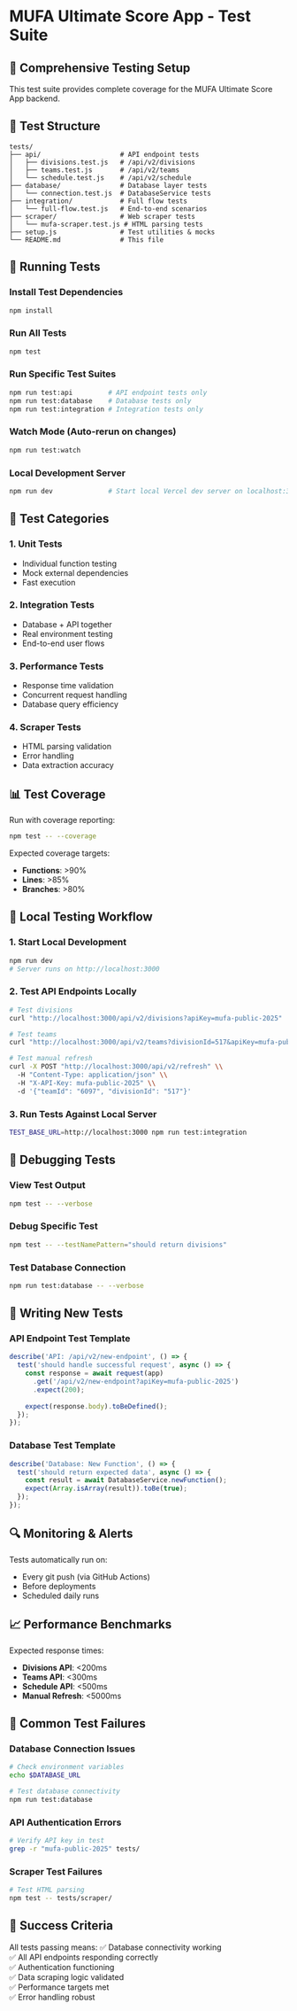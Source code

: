 # MUFA Ultimate Score App - Test Suite

## 🧪 Comprehensive Testing Setup

This test suite provides complete coverage for the MUFA Ultimate Score App backend.

## 📁 Test Structure

```
tests/
├── api/                    # API endpoint tests
│   ├── divisions.test.js   # /api/v2/divisions
│   ├── teams.test.js       # /api/v2/teams  
│   └── schedule.test.js    # /api/v2/schedule
├── database/               # Database layer tests
│   └── connection.test.js  # DatabaseService tests
├── integration/            # Full flow tests
│   └── full-flow.test.js   # End-to-end scenarios
├── scraper/                # Web scraper tests
│   └── mufa-scraper.test.js # HTML parsing tests
├── setup.js                # Test utilities & mocks
└── README.md               # This file
```

## 🚀 Running Tests

### Install Test Dependencies
```bash
npm install
```

### Run All Tests
```bash
npm test
```

### Run Specific Test Suites
```bash
npm run test:api         # API endpoint tests only
npm run test:database    # Database tests only
npm run test:integration # Integration tests only
```

### Watch Mode (Auto-rerun on changes)
```bash
npm run test:watch
```

### Local Development Server
```bash
npm run dev              # Start local Vercel dev server on localhost:3000
```

## 🎯 Test Categories

### 1. **Unit Tests**
- Individual function testing
- Mock external dependencies
- Fast execution

### 2. **Integration Tests** 
- Database + API together
- Real environment testing
- End-to-end user flows

### 3. **Performance Tests**
- Response time validation  
- Concurrent request handling
- Database query efficiency

### 4. **Scraper Tests**
- HTML parsing validation
- Error handling
- Data extraction accuracy

## 📊 Test Coverage

Run with coverage reporting:
```bash
npm test -- --coverage
```

Expected coverage targets:
- **Functions**: >90%
- **Lines**: >85%
- **Branches**: >80%

## 🔧 Local Testing Workflow

### 1. Start Local Development
```bash
npm run dev
# Server runs on http://localhost:3000
```

### 2. Test API Endpoints Locally
```bash
# Test divisions
curl "http://localhost:3000/api/v2/divisions?apiKey=mufa-public-2025"

# Test teams
curl "http://localhost:3000/api/v2/teams?divisionId=517&apiKey=mufa-public-2025"

# Test manual refresh
curl -X POST "http://localhost:3000/api/v2/refresh" \\
  -H "Content-Type: application/json" \\
  -H "X-API-Key: mufa-public-2025" \\
  -d '{"teamId": "6097", "divisionId": "517"}'
```

### 3. Run Tests Against Local Server
```bash
TEST_BASE_URL=http://localhost:3000 npm run test:integration
```

## 🐛 Debugging Tests

### View Test Output
```bash
npm test -- --verbose
```

### Debug Specific Test
```bash
npm test -- --testNamePattern="should return divisions"
```

### Test Database Connection
```bash
npm run test:database -- --verbose
```

## 📝 Writing New Tests

### API Endpoint Test Template
```javascript
describe('API: /api/v2/new-endpoint', () => {
  test('should handle successful request', async () => {
    const response = await request(app)
      .get('/api/v2/new-endpoint?apiKey=mufa-public-2025')
      .expect(200);
    
    expect(response.body).toBeDefined();
  });
});
```

### Database Test Template
```javascript
describe('Database: New Function', () => {
  test('should return expected data', async () => {
    const result = await DatabaseService.newFunction();
    expect(Array.isArray(result)).toBe(true);
  });
});
```

## 🔍 Monitoring & Alerts

Tests automatically run on:
- Every git push (via GitHub Actions)
- Before deployments
- Scheduled daily runs

## 📈 Performance Benchmarks

Expected response times:
- **Divisions API**: <200ms
- **Teams API**: <300ms  
- **Schedule API**: <500ms
- **Manual Refresh**: <5000ms

## 🚨 Common Test Failures

### Database Connection Issues
```bash
# Check environment variables
echo $DATABASE_URL

# Test database connectivity
npm run test:database
```

### API Authentication Errors
```bash
# Verify API key in test
grep -r "mufa-public-2025" tests/
```

### Scraper Test Failures
```bash
# Test HTML parsing
npm test -- tests/scraper/
```

## 🎉 Success Criteria

All tests passing means:
✅ Database connectivity working  
✅ All API endpoints responding correctly  
✅ Authentication functioning  
✅ Data scraping logic validated  
✅ Performance targets met  
✅ Error handling robust